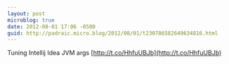 ```yaml
---
layout: post
microblog: true
date: 2012-08-01 17:06 -0500
guid: http://padraic.micro.blog/2012/08/01/t230786582649634816.html
---
```

Tuning Intellij Idea JVM args [http://t.co/HhfuUBJb](http://t.co/HhfuUBJb)
